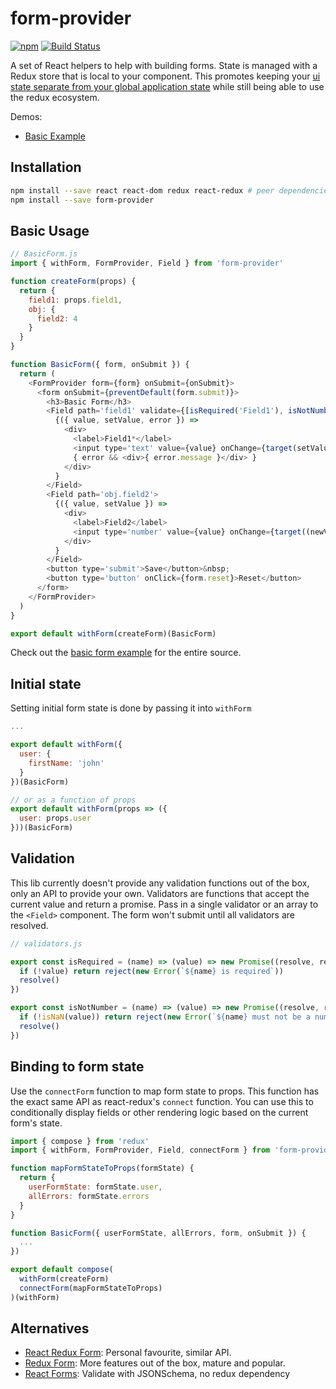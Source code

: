# form-provider

[![npm](https://img.shields.io/npm/v/form-provider.svg)](https://www.npmjs.com/package/form-provider)
[![Build Status](https://img.shields.io/travis/jschr/form-provider/master.svg)](https://travis-ci.org/jschr/form-provider)

A set of React helpers to help with building forms. State is managed with a Redux store that is local to your component. This promotes keeping your [ui state separate from your global application state](https://github.com/reactjs/redux/issues/1287#issuecomment-175351978) while still being able to use the redux ecosystem.

Demos:
  * [Basic Example](http://form-provider-basic-example.surge.sh/)

## Installation

```bash
npm install --save react react-dom redux react-redux # peer dependencies
npm install --save form-provider
```

## Basic Usage

```js
// BasicForm.js
import { withForm, FormProvider, Field } from 'form-provider'

function createForm(props) {
  return {
    field1: props.field1,
    obj: {
      field2: 4
    }
  }
}

function BasicForm({ form, onSubmit }) {
  return (
    <FormProvider form={form} onSubmit={onSubmit}>
      <form onSubmit={preventDefault(form.submit)}>
        <h3>Basic Form</h3>
        <Field path='field1' validate={[isRequired('Field1'), isNotNumber('Field1')]}>
          {({ value, setValue, error }) =>
            <div>
              <label>Field1*</label>
              <input type='text' value={value} onChange={target(setValue)} />
              { error && <div>{ error.message }</div> }
            </div>
          }
        </Field>
        <Field path='obj.field2'>
          {({ value, setValue }) =>
            <div>
              <label>Field2</label>
              <input type='number' value={value} onChange={target((newValue) => setValue(+newValue))} />
            </div>
          }
        </Field>
        <button type='submit'>Save</button>&nbsp;
        <button type='button' onClick={form.reset}>Reset</button>
      </form>
    </FormProvider>
  )
}

export default withForm(createForm)(BasicForm)

```

Check out the [basic form example](examples/basic) for the entire source.

## Initial state

Setting initial form state is done by passing it into `withForm`

```js
...

export default withForm({
  user: {
    firstName: 'john'
  }
})(BasicForm)

// or as a function of props
export default withForm(props => ({
  user: props.user
}))(BasicForm)

```

## Validation

This lib currently doesn't provide any validation functions out of the box, only an API to provide your own. Validators are functions that accept the current value and return a promise. Pass in a single validator or an array to the `<Field>` component. The form won't submit until all validators are resolved.

```js
// validators.js

export const isRequired = (name) => (value) => new Promise((resolve, reject) => {
  if (!value) return reject(new Error(`${name} is required`))
  resolve()
})

export const isNotNumber = (name) => (value) => new Promise((resolve, reject) => {
  if (!isNaN(value)) return reject(new Error(`${name} must not be a number`))
  resolve()
})

```

## Binding to form state

Use the `connectForm` function to map form state to props. This function has the exact same API as react-redux's `connect` function. You can use this to conditionally display fields or other rendering logic based on the current form's state.

```js
import { compose } from 'redux'
import { withForm, FormProvider, Field, connectForm } from 'form-provider'

function mapFormStateToProps(formState) {
  return {
    userFormState: formState.user,
    allErrors: formState.errors
  }
}

function BasicForm({ userFormState, allErrors, form, onSubmit }) {
  ...
})

export default compose(
  withForm(createForm)
  connectForm(mapFormStateToProps)
)(withForm)

```

## Alternatives

- [React Redux Form](https://github.com/davidkpiano/react-redux-form): Personal favourite, similar API.
- [Redux Form](https://github.com/erikras/redux-form): More features out of the box, mature and popular.
- [React Forms](https://github.com/prometheusresearch/react-forms): Validate with JSONSchema, no redux dependency


